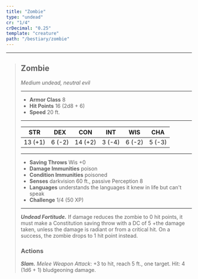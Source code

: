 ```yaml
---
title: "Zombie"
type: "undead"
cr: "1/4"
crDecimal: "0.25"
template: "creature"
path: "/bestiary/zombie"
---
```


___
>
> ## Zombie
>*Medium undead, neutral evil*
> ___
>
> - **Armor Class** 8
> - **Hit Points** 16 (2d8 + 6)
> - **Speed** 20 ft.
>___
>
>|STR|DEX|CON|INT|WIS|CHA|
>|:---:|:---:|:---:|:---:|:---:|:---:|
>|13 (+1)|6 (-2)|14 (+2)|3 (-4)|6 (-2)|5 (-3)|
>___
>
> - **Saving Throws** Wis +0
> - **Damage Immunities** poison
> - **Condition Immunities** poisoned
> - **Senses** darkvision 60 ft., passive Perception 8
> - **Languages** understands the languages it knew in life  but can't speak
> - **Challenge** 1/4 (50 XP)
> ___
>
> ***Undead Fortitude.*** If damage reduces the zombie to 0 hit points, it must make a Constitution saving throw with a DC of 5 +the damage taken, unless the damage is radiant or from a critical hit. On a success, the zombie drops to 1 hit point instead.
>
> ### Actions
> ***Slam.*** *Melee Weapon Attack*: +3 to hit, reach 5 ft., one target. Hit: 4 (1d6 + 1) bludgeoning damage.
